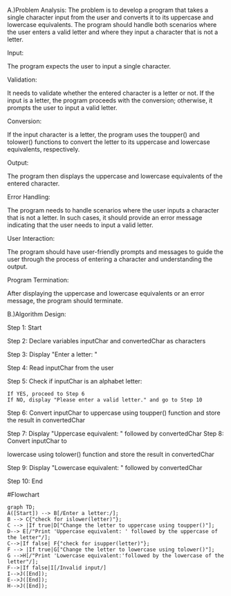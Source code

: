 A.)Problem Analysis:
The problem is to develop a program that takes a single character input from the user and converts it to its uppercase and lowercase equivalents. 
The program should handle both scenarios where the user enters a valid letter and where they input a character that is not a letter.

  Input:
  
  The program expects the user to input a single character.
 
  Validation:
  
  It needs to validate whether the entered character is a letter or not.
  If the input is a letter, the program proceeds with the conversion; otherwise, it prompts the user to input a valid letter.
  
  Conversion: 
  
  If the input character is a letter, the program uses the toupper() and tolower() functions to convert the letter to its uppercase and lowercase equivalents, respectively.
  
  Output: 
  
  The program then displays the uppercase and lowercase equivalents of the entered character.
 
  Error Handling:
  
  The program needs to handle scenarios where the user inputs a character that is not a letter. In such cases, it should provide an error message indicating that the user needs to input a valid letter.
  
  User Interaction:
  
  The program should have user-friendly prompts and messages to guide the user through the process of entering a character and understanding the output.
 
  Program Termination: 
  
  After displaying the uppercase and lowercase equivalents or an error message, the program should terminate.

B.)Algorithm Design:


  Step 1: Start
  
  Step 2: Declare variables inputChar and convertedChar as characters

  Step 3: Display "Enter a letter: "
  
  Step 4: Read inputChar from the user
 
  Step 5: Check if inputChar is an alphabet letter:
  
    If YES, proceed to Step 6
    If NO, display "Please enter a valid letter." and go to Step 10
 
  Step 6: Convert inputChar to uppercase using toupper() function and store the result in convertedChar
 
  Step 7: Display "Uppercase equivalent: " followed by convertedChar    Step 8: Convert inputChar to 
  
  lowercase using tolower() function and store the result in convertedChar
  
  Step 9: Display "Lowercase equivalent: " followed by convertedChar
  
  Step 10: End

#Flowchart
``` mermaid
graph TD;
A([Start]) --> B[/Enter a letter:/];
B --> C{"check for islower(letter)"};
C --> |If true|D["Change the letter to uppercase using toupper()"];
D--> E[/"Print 'Uppercase equivalent: ' followed by the uppercase of the letter"/];
C-->|If false| F{"check for isupper(letter)"};
F --> |If true|G["Change the letter to lowercase using tolower()"];
G -->H[/"Print 'Lowercase equivalent:'followed by the lowercase of the letter"/];
F-->|If false|I[/Invalid input/]
I-->J([End]);
E-->J([End]);
H-->J([End]);
```

